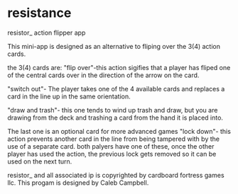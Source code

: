 # resistance
resistor_ action flipper app

This mini-app is designed as an alternative to fliping over the 3(4) action cards.

the 3(4) cards are:
"flip over"-this action sigifies that a player has fliped one of the central cards over in the direction of the arrow on the card.

"switch out"- The player takes one of the 4 available cards and replaces a card in the line up in the same orientation.

"draw and trash"- this one tends to wind up trash and draw, but you are drawing from the deck and trashing a card from the hand it
is placed into.

The last one is an optional card for more advanced games
"lock down"- this action prevents another card in the line from being tampered with by the use of a separate card. both palyers have one of these, once the other player has used the action, the previous lock gets removed so it can be used on the next turn.


resistor_ and all associated ip is copyrighted by cardboard fortress games llc. This progam is designed by Caleb Campbell.
